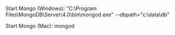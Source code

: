 Start Mongo (Windows): "C:\Program Files\MongoDB\Server\4.0\bin\mongod.exe" --dbpath="c:\data\db"

Start Mongo (Mac): mongod
